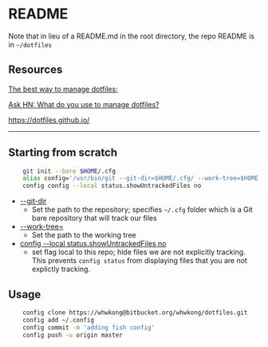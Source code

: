 # README #

Note that in lieu of a README.md in the root directory, the repo README is in 
`~/dotfiles`

## Resources ## 

[The best way to manage dotfiles:](https://developer.atlassian.com/blog/2016/02/best-way-to-store-dotfiles-git-bare-repo/ )

[Ask HN: What do you use to manage dotfiles?](https://news.ycombinator.com/item?id=11070797)

<https://dotfiles.github.io/>

 ***
 
## Starting from scratch ##

```bash
    git init --bare $HOME/.cfg
    alias config='/usr/bin/git --git-dir=$HOME/.cfg/ --work-tree=$HOME'
    config config --local status.showUntrackedFiles no
```

 * [--git-dir](https://git-scm.com/docs/git#git---git-dirltpathgt) 
     - Set the path to the repository; specifies `~/.cfg` folder which is a Git bare repository that will track our files
 * [--work-tree=<path>](https://git-scm.com/docs/git#git---work-treeltpathgt)
     - Set the path to the working tree 
 * [config --local status.showUntrackedFiles no](https://git-scm.com/docs/git-config#git-config-statusshowUntrackedFiles)
     - set flag local to this repo; hide files we are not explicitly tracking.  This prevents `config status` from displaying files that you are not explictly tracking. 

## Usage

```bash
    config clone https://whwkong@bitbucket.org/whwkong/dotfiles.git
    config add ~/.config
    config commit -m 'adding fish config'
    config push -u origin master
```








